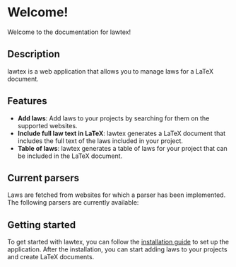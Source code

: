 # Welcome!
Welcome to the documentation for lawtex!

## Description
lawtex is a web application that allows you to manage laws for a LaTeX document. 

## Features

- **Add laws**: Add laws to your projects by searching for them on the supported websites.
- **Include full law text in LaTeX**: lawtex generates a LaTeX document that includes the full text of the laws included in your project.
- **Table of laws**: lawtex generates a table of laws for your project that can be included in the LaTeX document.


## Current parsers

Laws are fetched from websites for which a parser has been implemented. The following parsers are currently available:

<!-- Table of currently available parsers -->
<!--@include: ../.components/available_parsers.md-->

## Getting started

To get started with lawtex, you can follow the [installation guide](/introduction/run-lawtex) to set up the application. After the installation, you can start adding laws to your projects and create LaTeX documents.
